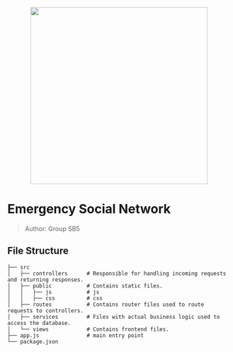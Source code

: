 
<p align="center">
<img src="https://github.com/cmusv-fse/18652-fse-f23-group-project-sb-5/assets/143555875/9a503eeb-851e-4485-8959-a06bcc755a8b" height="400"/>
</p>

# Emergency Social Network
> Author: Group SB5

## File Structure
```
├── src                     
│   ├── controllers      # Responsible for handling incoming requests and returning responses.
│   ├── public           # Contains static files.
│   │   ├── js           # js
│   │   ├── css          # css
│   ├── routes           # Contains router files used to route requests to controllers.
│   ├── services         # Files with actual business logic used to access the database. 
│   └── views            # Contains frontend files.
├── app.js               # main entry point
└── package.json           
```
